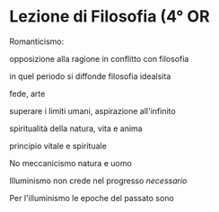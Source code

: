 # Lezione di Filosofia (4° OR

Romanticismo:

opposizione alla ragione in conflitto con filosofia

in quel periodo si diffonde filosofia idealsita


fede, arte

superare i limiti umani, aspirazione all'infinito

spiritualità della natura, vita e anima

principio vitale e spirituale

No meccanicismo natura e uomo


Illuminismo non crede nel progresso _necessario_

Per l'illuminismo le epoche del passato sono 
<!--stackedit_data:
eyJoaXN0b3J5IjpbLTk5NDE3NDE2M119
-->
